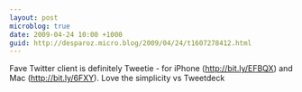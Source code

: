 ```yaml
---
layout: post
microblog: true
date: 2009-04-24 10:00 +1000
guid: http://desparoz.micro.blog/2009/04/24/t1607278412.html
---
```

Fave Twitter client is definitely Tweetie - for iPhone (http://bit.ly/EFBQX) and Mac (http://bit.ly/6FXY). Love the simplicity vs Tweetdeck
